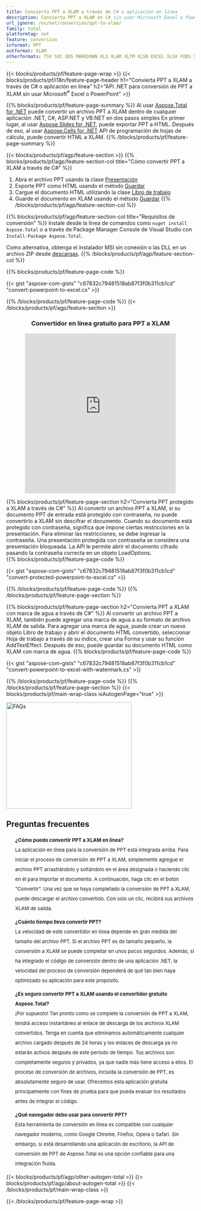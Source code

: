 ```yaml
---
title: Convierta PPT a XLAM a través de C# o aplicación en línea
description: Convierta PPT a XLAM en C# sin usar Microsoft Excel o Powerpoint o en línea. Pruebe el convertidor en línea gratuito de PPT a XLAM rápidamente antes de integrar el código. o con el convertidor en línea gratuito
url_ignore: /es/net/conversion/ppt-to-xlam/
family: total
platformtag: net
feature: conversion
informat: PPT
outformat: XLAM
otherformats: TSV SXC ODS MARKDOWN XLS XLAM XLTM XLSB EXCEL XLSX FODS XLTX XLSM DIF MHTML XLT DOC DOCX DOCM DOT DOTM DOTX ODT OTT RTF WORD WORDML TEXT FLATOPX
---
```

{{< blocks/products/pf/feature-page-wrap >}}
{{< blocks/products/pf/i18n/feature-page-header h1="Convierta PPT a XLAM a través de C# o aplicación en línea" h2="API .NET para conversión de PPT a XLAM sin usar Microsoft<sup>&reg;</sup> Excel o PowerPoint" >}}

{{% blocks/products/pf/feature-page-summary %}}
Al usar [Aspose.Total for .NET](https://products.aspose.com/total/net/) puede convertir un archivo PPT a XLAM dentro de cualquier aplicación .NET, C#, ASP.NET y VB.NET en dos pasos simples En primer lugar, al usar [Aspose.Slides for .NET](https://products.aspose.com/slides/net/), puede exportar PPT a HTML. Después de eso, al usar [Aspose.Cells for .NET](https://products.aspose.com/cells/net/) API de programación de hojas de cálculo, puede convertir HTML a XLAM.
{{% /blocks/products/pf/feature-page-summary  %}}

{{< blocks/products/pf/agp/feature-section >}}
{{% blocks/products/pf/agp/feature-section-col title="Cómo convertir PPT a XLAM a través de C#" %}}
1. Abra el archivo PPT usando la clase [Presentación](https://reference.aspose.com/slides/net/aspose.slides/presentation)
2. Exporte PPT como HTML usando el método [Guardar](https://reference.aspose.com/slides/net/aspose.slides.presentation/save/methods/5)
3. Cargue el documento HTML utilizando la clase [Libro de trabajo](https://reference.aspose.com/cells/net/aspose.cells/workbook)
4. Guarde el documento en XLAM usando el método [Guardar](https://reference.aspose.com/cells/net/aspose.cells.workbook/save/methods/4)
{{% /blocks/products/pf/agp/feature-section-col %}}

{{% blocks/products/pf/agp/feature-section-col title="Requisitos de conversión" %}}
Instale desde la línea de comandos como ```nuget install Aspose.Total``` o a través de Package Manager Console de Visual Studio con ```Install-Package Aspose.Total```.

Como alternativa, obtenga el instalador MSI sin conexión o las DLL en un archivo ZIP desde [descargas](https://releases.aspose.com/total/net).
{{% /blocks/products/pf/agp/feature-section-col %}}

{{% blocks/products/pf/feature-page-code %}}

{{< gist "aspose-com-gists" "c67832c79481518ab87f3f0b311cb1cd" "convert-powerpoint-to-excel.cs" >}}


{{% /blocks/products/pf/feature-page-code %}}
{{< /blocks/products/pf/agp/feature-section >}}

<div class="container-fluid agp-content bg-white aboutfile box-1 vh100 section nopbtm">
<div class=container>
<div class=row>
<div class="demobox tc col-md-12 padding-0" align="center">

<h3>Convertidor en línea gratuito para PPT a XLAM</h3>

<iframe style="border: none; height: 426px;" scrolling="no" src="https://total-conversion-app-65z5r2lp.qa.k8s.dynabic.com/?to=xlam&from=ppt" id="child-iframe" width="80%"></iframe>

</div></div>
</div></div>

{{% blocks/products/pf/feature-page-section  h2="Convierta PPT protegido a XLAM a través de C#" %}}
Al convertir un archivo PPT a XLAM, si su documento PPT de entrada está protegido con contraseña, no puede convertirlo a XLAM sin descifrar el documento. Cuando su documento está protegido con contraseña, significa que impone ciertas restricciones en la presentación. Para eliminar las restricciones, se debe ingresar la contraseña. Una presentación protegida con contraseña se considera una presentación bloqueada. La API le permite abrir el documento cifrado pasando la contraseña correcta en un objeto LoadOptions.  
{{% blocks/products/pf/feature-page-code %}}

{{< gist "aspose-com-gists" "c67832c79481518ab87f3f0b311cb1cd" "convert-protected-powerpoint-to-excel.cs" >}}

{{% /blocks/products/pf/feature-page-code  %}}
{{% /blocks/products/pf/feature-page-section %}}

{{% blocks/products/pf/feature-page-section  h2="Convierta PPT a XLAM con marca de agua a través de C#" %}}
Al convertir un archivo PPT a XLAM, también puede agregar una marca de agua a su formato de archivo XLAM de salida. Para agregar una marca de agua, puede crear un nuevo objeto Libro de trabajo y abrir el documento HTML convertido, seleccionar Hoja de trabajo a través de su índice, crear una Forma y usar su función AddTextEffect. Después de eso, puede guardar su documento HTML como XLAM con marca de agua. 
{{% blocks/products/pf/feature-page-code %}}

{{< gist "aspose-com-gists" "c67832c79481518ab87f3f0b311cb1cd" "convert-powerpoint-to-excel-with-watermark.cs" >}}

{{% /blocks/products/pf/feature-page-code  %}}
{{% /blocks/products/pf/feature-page-section %}}
{{< blocks/products/pf/main-wrap-class isAutogenPage="true" >}}
<style>.howtolist li{margin-right: 0!important;line-height: 26px;position: relative;margin-bottom: 10px;font-size: 13px;list-style-type: none;}</style>
<div class="col-md-12 tl bg-gray-dark howtolist section">
  <a class="anchor" name="faqpage"></a>
  <div class="container tl dflex" itemscope="" itemtype="https://schema.org/FAQPage">
      <div class="col-md-4 howtosectiongfx">
          <img class="social-panel-hide-on-mobile" src="https://www.groupdocs.cloud/templates/brand/images/groupdocs/conversion/groupdocs_conversion-brand.png" alt="FAQs" width="335" height="283">
      </div>
      <div class="howtosection col-md-8">
          <div>
              <h2>Preguntas frecuentes</h2>
              <ul>
                  <li itemscope="" itemprop="mainEntity" itemtype="https://schema.org/Question">
                      <div>
                          <span itemprop="name"><b>¿Cómo puedo convertir PPT a XLAM en línea?</b></span>
                      </div>
                      <div itemscope="" itemprop="acceptedAnswer" itemtype="https://schema.org/Answer">
                          <span itemprop="text">La aplicación en línea para la conversión de PPT está integrada arriba. Para iniciar el proceso de conversión de PPT a XLAM, simplemente agregue el archivo PPT arrastrándolo y soltándolo en el área designada o haciendo clic en él para importar el documento. A continuación, haga clic en el botón "Convertir". Una vez que se haya completado la conversión de PPT a XLAM, puede descargar el archivo convertido. Con solo un clic, recibirá sus archivos XLAM de salida.</span>
                      </div>
                  </li>
                  <li itemscope="" itemprop="mainEntity" itemtype="https://schema.org/Question">
                      <div>
                          <span itemprop="name"><b>¿Cuánto tiempo lleva convertir PPT?</b></span>
                      </div>
                      <div itemscope="" itemprop="acceptedAnswer" itemtype="https://schema.org/Answer">
                          <span itemprop="text">La velocidad de este convertidor en línea depende en gran medida del tamaño del archivo PPT. Si el archivo PPT es de tamaño pequeño, la conversión a XLAM se puede completar en unos pocos segundos. Además, si ha integrado el código de conversión dentro de una aplicación .NET, la velocidad del proceso de conversión dependerá de qué tan bien haya optimizado su aplicación para este propósito.</span>
                      </div>
                  </li>
                  <li itemscope="" itemprop="mainEntity" itemtype="https://schema.org/Question">
                      <div>
                          <span itemprop="name"><b>¿Es seguro convertir PPT a XLAM usando el convertidor gratuito Aspose.Total?</b></span>
                      </div>
                      <div itemscope="" itemprop="acceptedAnswer" itemtype="https://schema.org/Answer">
                          <span itemprop="text">¡Por supuesto! Tan pronto como se complete la conversión de PPT a XLAM, tendrá acceso instantáneo al enlace de descarga de los archivos XLAM convertidos. Tenga en cuenta que eliminamos automáticamente cualquier archivo cargado después de 24 horas y los enlaces de descarga ya no estarán activos después de este período de tiempo. Tus archivos son completamente seguros y privados, ya que nadie más tiene acceso a ellos. El proceso de conversión de archivos, incluida la conversión de PPT, es absolutamente seguro de usar. Ofrecemos esta aplicación gratuita principalmente con fines de prueba para que pueda evaluar los resultados antes de integrar el código.</span>
                      </div>
                  </li>                 
                  <li itemscope="" itemprop="mainEntity" itemtype="https://schema.org/Question">
                      <div>
                          <span itemprop="name"><b>¿Qué navegador debo usar para convertir PPT?</b></span>
                      </div>
                      <div itemscope="" itemprop="acceptedAnswer" itemtype="https://schema.org/Answer">
                          <span itemprop="text">Esta herramienta de conversión en línea es compatible con cualquier navegador moderno, como Google Chrome, Firefox, Opera o Safari. Sin embargo, si está desarrollando una aplicación de escritorio, la API de conversión de PPT de Aspose.Total es una opción confiable para una integración fluida.</span>
                      </div>
                  </li>
              </ul>
          </div>
      </div>
  </div>
{{< blocks/products/pf/agp/other-autogen-total >}}
{{< blocks/products/pf/agp/about-autogen-total >}}
{{< /blocks/products/pf/main-wrap-class >}}

{{< /blocks/products/pf/feature-page-wrap >}}